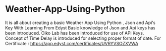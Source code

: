 # Weather-App-Using-Python
It is all about creating a basic Weather App Using Python , Json and Api's Key
With Learning From Edyst Basic knowledge of Json and Api keys has been introduced.
Oiko Lab has been introduced for use of APi Keys.
Concept of Time Delay is introduced for selecting proper format of date.
For Certificate : https://app.edyst.com/certificates/UVRYVSOZXVWA 

